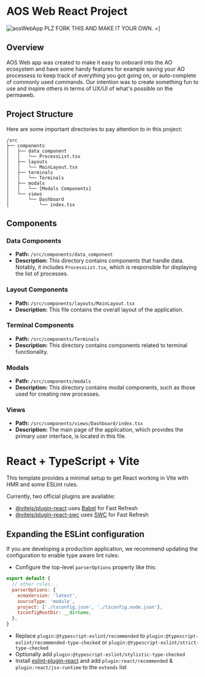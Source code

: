 # AOS Web React Project

![aosWebApp](https://github.com/user-attachments/assets/77af2542-4541-4cb1-b436-2f331f437940)
PLZ FORK THIS AND MAKE IT YOUR OWN. =]

## Overview
AOS Web app was created to make it easy to onboard into the AO ecosystem and have some handy features for example saving your AO processess to keep track of everything you got going on, or auto-complete of commonly used commands.
Our intention was to create something fun to use and inspire others in terms of UX/UI of what's possible on the permaweb.

## Project Structure
Here are some important directories to pay attention to in this project:

```
/src
├── components
│   ├── data_component
│   │   └── ProcessList.tsx
│   ├── layouts
│   │   └── MainLayout.tsx
│   ├── terminals
│   │   └── Terminals
│   ├── modals
│   │   └── [Modals Components]
│   └── views
│       └── Dashboard
│           └── index.tsx
```

## Components

### Data Components
- **Path:** `/src/components/data_component`
- **Description:** This directory contains components that handle data. Notably, it includes `ProcessList.tsx`, which is responsible for displaying the list of processes.

### Layout Components
- **Path:** `/src/components/layouts/MainLayout.tsx`
- **Description:** This file contains the overall layout of the application.

### Terminal Components
- **Path:** `/src/components/Terminals`
- **Description:** This directory contains components related to terminal functionality.

### Modals
- **Path:** `/src/components/modals`
- **Description:** This directory contains modal components, such as those used for creating new processes.

### Views
- **Path:** `/src/components/views/Dashboard/index.tsx`
- **Description:** The main page of the application, which provides the primary user interface, is located in this file.

# React + TypeScript + Vite

This template provides a minimal setup to get React working in Vite with HMR and some ESLint rules.

Currently, two official plugins are available:

- [@vitejs/plugin-react](https://github.com/vitejs/vite-plugin-react/blob/main/packages/plugin-react/README.md) uses [Babel](https://babeljs.io/) for Fast Refresh
- [@vitejs/plugin-react-swc](https://github.com/vitejs/vite-plugin-react-swc) uses [SWC](https://swc.rs/) for Fast Refresh

## Expanding the ESLint configuration

If you are developing a production application, we recommend updating the configuration to enable type aware lint rules:

- Configure the top-level `parserOptions` property like this:

```js
export default {
  // other rules...
  parserOptions: {
    ecmaVersion: 'latest',
    sourceType: 'module',
    project: ['./tsconfig.json', './tsconfig.node.json'],
    tsconfigRootDir: __dirname,
  },
}
```

- Replace `plugin:@typescript-eslint/recommended` to `plugin:@typescript-eslint/recommended-type-checked` or `plugin:@typescript-eslint/strict-type-checked`
- Optionally add `plugin:@typescript-eslint/stylistic-type-checked`
- Install [eslint-plugin-react](https://github.com/jsx-eslint/eslint-plugin-react) and add `plugin:react/recommended` & `plugin:react/jsx-runtime` to the `extends` list
